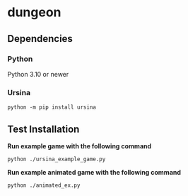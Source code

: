 # dungeon

## Dependencies

### Python
Python 3.10 or newer
### Ursina
```
python -m pip install ursina
```
## Test Installation
**Run example game with the following command**
```
python ./ursina_example_game.py
```

**Run example animated game with the following command**
```
python ./animated_ex.py
```


